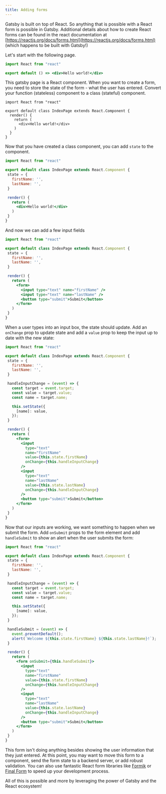 ```yaml
---
title: Adding forms
---
```


Gatsby is built on top of React. So anything that is possible with a React form is possible in Gatsby. Additional details about how to create React forms can be found in the react documentation at [https://reactjs.org/docs/forms.html](https://reactjs.org/docs/forms.html) (which happens to be built with Gatsby!)

Let's start with the following page.

 ```jsx
import React from "react"

export default () => <div>Hello world!</div>
```

This gatsby page is a React component. When you want to create a form, you need to store the state of the form - what the user has entered. Convert your function (stateless) component to a class (stateful) component.

```JSX
import React from "react"

export default class IndexPage extends React.Component {
  render() {
    return (
      <div>Hello world!</div>
    )
  }
}
```

Now that you have created a class component, you can add `state` to the component.

 ```jsx
import React from "react"

export default class IndexPage extends React.Component {
  state = {
    firstName: '',
    lastName: '',
  }

  render() {
    return (
      <div>Hello world!</div>
    )
  }
}
```

And now we can add a few input fields

 ```jsx
import React from "react"

export default class IndexPage extends React.Component {
  state = {
    firstName: '',
    lastName: '',
  }

  render() {
    return (
      <form>
        <input type="text" name="firstName" />
        <input type="text" name="lastName" />
        <button type="submit">Submit</button>
      </form>
    )
  }
}
```

When a user types into an input box, the state should update. Add an `onChange` prop to update state and add a `value` prop to keep the input up to date with the new state:

 ```jsx
import React from "react"

export default class IndexPage extends React.Component {
  state = {
    firstName: '',
    lastName: '',
  }

  handleInputChange = (event) => {
    const target = event.target;
    const value = target.value;
    const name = target.name;

    this.setState({
      [name]: value,
    });
  }

  render() {
    return (
      <form>
        <input
          type="text"
          name="firstName"
          value={this.state.firstName}
          onChange={this.handleInputChange}
        />
        <input
          type="text"
          name="lastName"
          value={this.state.lastName}
          onChange={this.handleInputChange}
        />
        <button type="submit">Submit</button>
      </form>
    )
  }
}
```

Now that our inputs are working, we want something to happen when we submit the form. Add `onSubmit` props to the form element and add `handleSubmit` to show an alert when the user submits the form:

 ```jsx
import React from "react"

export default class IndexPage extends React.Component {
  state = {
    firstName: '',
    lastName: '',
  }

  handleInputChange = (event) => {
    const target = event.target;
    const value = target.value;
    const name = target.name;

    this.setState({
      [name]: value,
    });
  }

  handleSubmit = (event) => {
    event.preventDefault();
    alert(`Welcome ${this.state.firstName} ${this.state.lastName}!`);
  }

  render() {
    return (
      <form onSubmit={this.handleSubmit}>
        <input
          type="text"
          name="firstName"
          value={this.state.firstName}
          onChange={this.handleInputChange}
        />
        <input
          type="text"
          name="lastName"
          value={this.state.lastName}
          onChange={this.handleInputChange}
        />
        <button type="submit">Submit</button>
      </form>
    )
  }
}
```

This form isn't doing anything besides showing the user information that they just entered. At this point, you may want to move this form to a component, send the form state to a backend server, or add robust validation. You can also use fantastic React form libraries like [Formik](https://github.com/jaredpalmer/formik) or [Final Form](https://github.com/final-form/react-final-form) to speed up your development process.

All of this is possible and more by leveraging the power of Gatsby and the React ecosystem!
